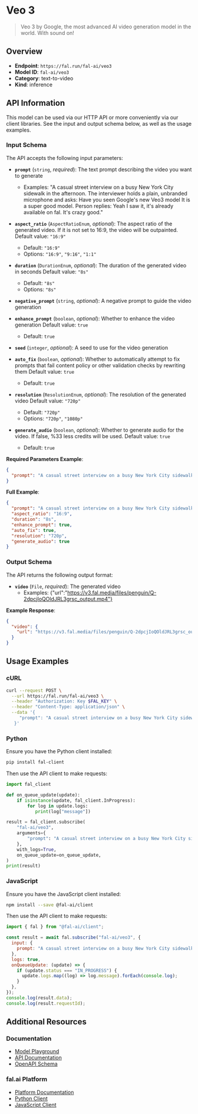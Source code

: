 # Veo 3

> Veo 3 by Google, the most advanced AI video generation model in the world. With sound on!


## Overview

- **Endpoint**: `https://fal.run/fal-ai/veo3`
- **Model ID**: `fal-ai/veo3`
- **Category**: text-to-video
- **Kind**: inference


## API Information

This model can be used via our HTTP API or more conveniently via our client libraries.
See the input and output schema below, as well as the usage examples.


### Input Schema

The API accepts the following input parameters:


- **`prompt`** (`string`, _required_):
  The text prompt describing the video you want to generate
  - Examples: "A casual street interview on a busy New York City sidewalk in the afternoon. The interviewer holds a plain, unbranded microphone and asks: Have you seen Google's new Veo3 model It is a super good model. Person replies: Yeah I saw it, it's already available on fal. It's crazy good."

- **`aspect_ratio`** (`AspectRatioEnum`, _optional_):
  The aspect ratio of the generated video. If it is not set to 16:9, the video will be outpainted. Default value: `"16:9"`
  - Default: `"16:9"`
  - Options: `"16:9"`, `"9:16"`, `"1:1"`

- **`duration`** (`DurationEnum`, _optional_):
  The duration of the generated video in seconds Default value: `"8s"`
  - Default: `"8s"`
  - Options: `"8s"`

- **`negative_prompt`** (`string`, _optional_):
  A negative prompt to guide the video generation

- **`enhance_prompt`** (`boolean`, _optional_):
  Whether to enhance the video generation Default value: `true`
  - Default: `true`

- **`seed`** (`integer`, _optional_):
  A seed to use for the video generation

- **`auto_fix`** (`boolean`, _optional_):
  Whether to automatically attempt to fix prompts that fail content policy or other validation checks by rewriting them Default value: `true`
  - Default: `true`

- **`resolution`** (`ResolutionEnum`, _optional_):
  The resolution of the generated video Default value: `"720p"`
  - Default: `"720p"`
  - Options: `"720p"`, `"1080p"`

- **`generate_audio`** (`boolean`, _optional_):
  Whether to generate audio for the video. If false, %33 less credits will be used. Default value: `true`
  - Default: `true`



**Required Parameters Example**:

```json
{
  "prompt": "A casual street interview on a busy New York City sidewalk in the afternoon. The interviewer holds a plain, unbranded microphone and asks: Have you seen Google's new Veo3 model It is a super good model. Person replies: Yeah I saw it, it's already available on fal. It's crazy good."
}
```

**Full Example**:

```json
{
  "prompt": "A casual street interview on a busy New York City sidewalk in the afternoon. The interviewer holds a plain, unbranded microphone and asks: Have you seen Google's new Veo3 model It is a super good model. Person replies: Yeah I saw it, it's already available on fal. It's crazy good.",
  "aspect_ratio": "16:9",
  "duration": "8s",
  "enhance_prompt": true,
  "auto_fix": true,
  "resolution": "720p",
  "generate_audio": true
}
```


### Output Schema

The API returns the following output format:

- **`video`** (`File`, _required_):
  The generated video
  - Examples: {"url":"https://v3.fal.media/files/penguin/Q-2dpcjIoQOldJRL3grsc_output.mp4"}



**Example Response**:

```json
{
  "video": {
    "url": "https://v3.fal.media/files/penguin/Q-2dpcjIoQOldJRL3grsc_output.mp4"
  }
}
```


## Usage Examples

### cURL

```bash
curl --request POST \
  --url https://fal.run/fal-ai/veo3 \
  --header "Authorization: Key $FAL_KEY" \
  --header "Content-Type: application/json" \
  --data '{
     "prompt": "A casual street interview on a busy New York City sidewalk in the afternoon. The interviewer holds a plain, unbranded microphone and asks: Have you seen Google's new Veo3 model It is a super good model. Person replies: Yeah I saw it, it's already available on fal. It's crazy good."
   }'
```

### Python

Ensure you have the Python client installed:

```bash
pip install fal-client
```

Then use the API client to make requests:

```python
import fal_client

def on_queue_update(update):
    if isinstance(update, fal_client.InProgress):
        for log in update.logs:
           print(log["message"])

result = fal_client.subscribe(
    "fal-ai/veo3",
    arguments={
        "prompt": "A casual street interview on a busy New York City sidewalk in the afternoon. The interviewer holds a plain, unbranded microphone and asks: Have you seen Google's new Veo3 model It is a super good model. Person replies: Yeah I saw it, it's already available on fal. It's crazy good."
    },
    with_logs=True,
    on_queue_update=on_queue_update,
)
print(result)
```

### JavaScript

Ensure you have the JavaScript client installed:

```bash
npm install --save @fal-ai/client
```

Then use the API client to make requests:

```javascript
import { fal } from "@fal-ai/client";

const result = await fal.subscribe("fal-ai/veo3", {
  input: {
    prompt: "A casual street interview on a busy New York City sidewalk in the afternoon. The interviewer holds a plain, unbranded microphone and asks: Have you seen Google's new Veo3 model It is a super good model. Person replies: Yeah I saw it, it's already available on fal. It's crazy good."
  },
  logs: true,
  onQueueUpdate: (update) => {
    if (update.status === "IN_PROGRESS") {
      update.logs.map((log) => log.message).forEach(console.log);
    }
  },
});
console.log(result.data);
console.log(result.requestId);
```


## Additional Resources

### Documentation

- [Model Playground](https://fal.ai/models/fal-ai/veo3)
- [API Documentation](https://fal.ai/models/fal-ai/veo3/api)
- [OpenAPI Schema](https://fal.ai/api/openapi/queue/openapi.json?endpoint_id=fal-ai/veo3)

### fal.ai Platform

- [Platform Documentation](https://docs.fal.ai)
- [Python Client](https://docs.fal.ai/clients/python)
- [JavaScript Client](https://docs.fal.ai/clients/javascript)